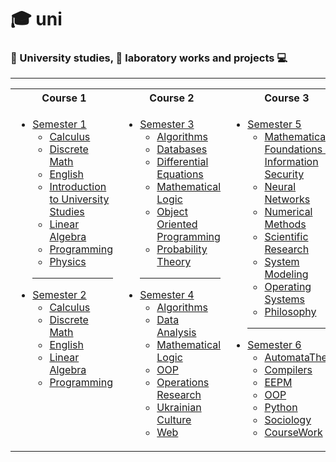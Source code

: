 # 🎓 uni
### 📘 University studies, 🔬 laboratory works and projects 💻


<hr>
<table>
<tr > 
<th>Course 1</th>
<th>Course 2</th>
<th>Course 3</th>
</tr> 
<tr >
<tr >
<td valign="top">
 
  * [Semester 1](https://github.com/NaturalStupldity/uni/tree/main/semester1)
    * [Calculus](https://github.com/NaturalStupldity/uni/tree/main/semester1/Calculus)
    * [Discrete Math](https://github.com/NaturalStupldity/uni/tree/main/semester1/DiscreteMath)
    * [English](https://github.com/NaturalStupldity/uni/tree/main/semester1/English)
    * [Introduction to University Studies](https://github.com/NaturalStupldity/uni/tree/main/semester1/IntroductionToUniversityStudies)
    * [Linear Algebra](https://github.com/NaturalStupldity/uni/tree/main/semester1/LinearAlgrebra)
    * [Programming](https://github.com/NaturalStupldity/uni/tree/main/semester1/Programming)
    * [Physics](https://github.com/NaturalStupldity/uni/tree/main/semester1/Physics)
    <hr>
  * [Semester 2](https://github.com/NaturalStupldity/uni/tree/main/semester2)
    * [Calculus](https://github.com/NaturalStupldity/uni/tree/main/semester2/Calculus)
    * [Discrete Math](https://github.com/NaturalStupldity/uni/tree/main/semester2/DiscreteMath)
    * [English](https://github.com/NaturalStupldity/uni/tree/main/semester2/English)
    * [Linear Algebra](https://github.com/NaturalStupldity/uni/tree/main/semester2/LinearAlgebra)
    * [Programming](https://github.com/NaturalStupldity/uni/tree/main/semester2/Programming)

<td valign="top">

  * [Semester 3](https://github.com/NaturalStupldity/uni/tree/main/semester3)
    * [Algorithms](https://github.com/NaturalStupldity/uni/tree/main/semester3/Algorithms)
    * [Databases](https://github.com/NaturalStupldity/uni/tree/main/semester3/DB)
    * [Differential Equations](https://github.com/NaturalStupldity/uni/tree/main/semester3/DifferentialEquations)
    * [Mathematical Logic](https://github.com/NaturalStupldity/uni/tree/main/semester3/MathLogic)
    * [Object Oriented Programming](https://github.com/NaturalStupldity/uni/tree/main/semester3/OOP)
    * [Probability Theory](https://github.com/NaturalStupldity/uni/tree/main/semester3/ProbabilityTheory)
    <hr>
  * [Semester 4](https://github.com/NaturalStupldity/uni/tree/main/semester4)
    * [Algorithms](https://github.com/NaturalStupldity/uni/tree/main/semester4/Algorithms)
    * [Data Analysis](https://github.com/NaturalStupldity/uni/tree/main/semester4/DataAnalysis)
    * [Mathematical Logic](https://github.com/NaturalStupldity/uni/tree/main/semester4/MathLogic)
    * [OOP](https://github.com/NaturalStupldity/uni/tree/main/semester4/OOP)
    * [Operations Research](https://github.com/NaturalStupldity/uni/tree/main/semester4/OperationsResearch)
    * [Ukrainian Culture](https://github.com/NaturalStupldity/uni/tree/main/semester4/UkrainianAndForignCulture)
    * [Web](https://github.com/NaturalStupldity/uni/tree/main/semester4/Web)

<td valign="top">

  * [Semester 5](https://github.com/NaturalStupldity/uni/tree/main/semester5)
    * [Mathematical Foundations of Information Security](https://github.com/NaturalStupldity/uni/tree/main/semester5/MFIS)
    * [Neural Networks](https://github.com/NaturalStupldity/uni/tree/main/semester5/NN)
    * [Numerical Methods](https://github.com/NaturalStupldity/uni/tree/main/semester5/NumericalMethods)
    * [Scientific Research](https://github.com/NaturalStupldity/uni/tree/main/semester5/Science)
    * [System Modeling](https://github.com/NaturalStupldity/uni/tree/main/semester5/SystemModeling)
    * [Operating Systems](https://github.com/NaturalStupldity/uni/tree/main/semester5/OperatingSystems)
    * [Philosophy](https://github.com/NaturalStupldity/uni/tree/main/semester5/Philosophy)
    <hr>
  * [Semester 6](https://github.com/NaturalStupldity/uni/tree/main/semester6)
    * [AutomataTheory](https://github.com/NaturalStupldity/uni/tree/main/semester6/AutomataTheory)
    * [Compilers](https://github.com/NaturalStupldity/uni/tree/main/semester6/Compilers)
    * [EEPM](https://github.com/NaturalStupldity/uni/tree/main/semester6/EEPM)
    * [OOP](https://github.com/NaturalStupldity/uni/tree/main/semester6/OOP)
    * [Python](https://github.com/NaturalStupldity/uni/tree/main/semester6/Python)
    * [Sociology](https://github.com/NaturalStupldity/uni/tree/main/semester6/Sociology)
    * [CourseWork](https://github.com/NaturalStupldity/uni/tree/main/semester6/CourseWork)

</table>
